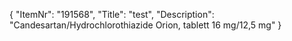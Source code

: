 {
  "ItemNr": "191568",
  "Title": "test",
  "Description": "Candesartan/Hydrochlorothiazide Orion, tablett 16 mg/12,5  mg"
}